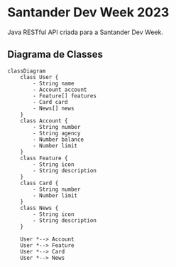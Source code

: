 # Santander Dev Week 2023
Java RESTful API criada para a Santander Dev Week.

## Diagrama de Classes
```mermaid 
classDiagram
    class User {
        - String name
        - Account account
        - Feature[] features
        - Card card
        - News[] news
    }
    class Account {
        - String number
        - String agency
        - Number balance
        - Number limit
    }
    class Feature {
        - String icon
        - String description
    }
    class Card {
        - String number
        - Number limit
    }
    class News {
        - String icon
        - String description
    }

    User *--> Account
    User *--> Feature
    User *--> Card
    User *--> News
```
